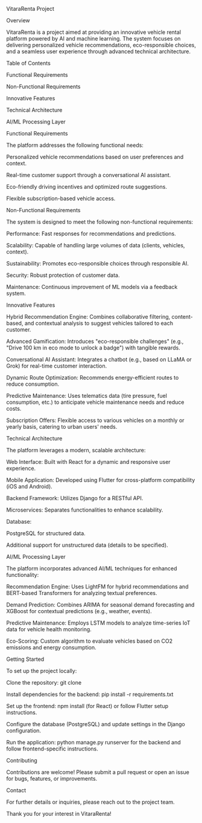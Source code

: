 VitaraRenta Project

Overview

VitaraRenta is a project aimed at providing an innovative vehicle rental platform powered by AI and machine learning. The system focuses on delivering personalized vehicle recommendations, eco-responsible choices, and a seamless user experience through advanced technical architecture.

Table of Contents





Functional Requirements



Non-Functional Requirements



Innovative Features



Technical Architecture



AI/ML Processing Layer

Functional Requirements

The platform addresses the following functional needs:





Personalized vehicle recommendations based on user preferences and context.



Real-time customer support through a conversational AI assistant.



Eco-friendly driving incentives and optimized route suggestions.



Flexible subscription-based vehicle access.

Non-Functional Requirements

The system is designed to meet the following non-functional requirements:





Performance: Fast responses for recommendations and predictions.



Scalability: Capable of handling large volumes of data (clients, vehicles, context).



Sustainability: Promotes eco-responsible choices through responsible AI.



Security: Robust protection of customer data.



Maintenance: Continuous improvement of ML models via a feedback system.

Innovative Features





Hybrid Recommendation Engine: Combines collaborative filtering, content-based, and contextual analysis to suggest vehicles tailored to each customer.



Advanced Gamification: Introduces "eco-responsible challenges" (e.g., "Drive 100 km in eco mode to unlock a badge") with tangible rewards.



Conversational AI Assistant: Integrates a chatbot (e.g., based on LLaMA or Grok) for real-time customer interaction.



Dynamic Route Optimization: Recommends energy-efficient routes to reduce consumption.



Predictive Maintenance: Uses telematics data (tire pressure, fuel consumption, etc.) to anticipate vehicle maintenance needs and reduce costs.



Subscription Offers: Flexible access to various vehicles on a monthly or yearly basis, catering to urban users' needs.

Technical Architecture

The platform leverages a modern, scalable architecture:





Web Interface: Built with React for a dynamic and responsive user experience.



Mobile Application: Developed using Flutter for cross-platform compatibility (iOS and Android).



Backend Framework: Utilizes Django for a RESTful API.



Microservices: Separates functionalities to enhance scalability.



Database:





PostgreSQL for structured data.



Additional support for unstructured data (details to be specified).

AI/ML Processing Layer

The platform incorporates advanced AI/ML techniques for enhanced functionality:





Recommendation Engine: Uses LightFM for hybrid recommendations and BERT-based Transformers for analyzing textual preferences.



Demand Prediction: Combines ARIMA for seasonal demand forecasting and XGBoost for contextual predictions (e.g., weather, events).



Predictive Maintenance: Employs LSTM models to analyze time-series IoT data for vehicle health monitoring.



Eco-Scoring: Custom algorithm to evaluate vehicles based on CO2 emissions and energy consumption.

Getting Started

To set up the project locally:





Clone the repository: git clone <repository-url>



Install dependencies for the backend: pip install -r requirements.txt



Set up the frontend: npm install (for React) or follow Flutter setup instructions.



Configure the database (PostgreSQL) and update settings in the Django configuration.



Run the application: python manage.py runserver for the backend and follow frontend-specific instructions.

Contributing

Contributions are welcome! Please submit a pull request or open an issue for bugs, features, or improvements.

Contact

For further details or inquiries, please reach out to the project team.



Thank you for your interest in VitaraRenta!
